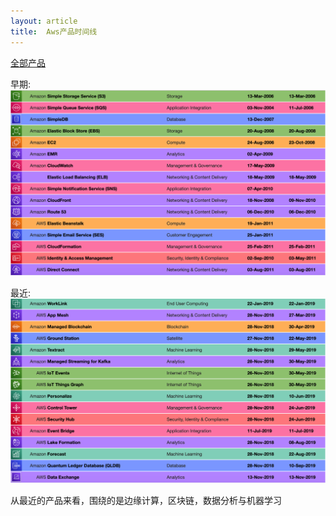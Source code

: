 ```yaml
---
layout: article
title:  Aws产品时间线
---
```


[全部产品](https://www.awsgeek.com/pages/AWS-History/index.html)

早期:
![](/images/aws-product-old.png)



最近:
![](/images/aws-new-product.png)


从最近的产品来看，围绕的是边缘计算，区块链，数据分析与机器学习


